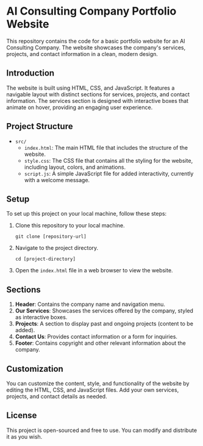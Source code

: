 
# AI Consulting Company Portfolio Website

This repository contains the code for a basic portfolio website for an AI Consulting Company. The website showcases the company's services, projects, and contact information in a clean, modern design.

## Introduction

The website is built using HTML, CSS, and JavaScript. It features a navigable layout with distinct sections for services, projects, and contact information. The services section is designed with interactive boxes that animate on hover, providing an engaging user experience.

## Project Structure

- `src/`
    - `index.html`: The main HTML file that includes the structure of the website.
    - `style.css`: The CSS file that contains all the styling for the website, including layout, colors, and animations.
    - `script.js`: A simple JavaScript file for added interactivity, currently with a welcome message.

## Setup

To set up this project on your local machine, follow these steps:

1. Clone this repository to your local machine.
   ```
   git clone [repository-url]
   ```
2. Navigate to the project directory.
   ```
   cd [project-directory]
   ```
3. Open the `index.html` file in a web browser to view the website.

## Sections

1. **Header**: Contains the company name and navigation menu.
2. **Our Services**: Showcases the services offered by the company, styled as interactive boxes.
3. **Projects**: A section to display past and ongoing projects (content to be added).
4. **Contact Us**: Provides contact information or a form for inquiries.
5. **Footer**: Contains copyright and other relevant information about the company.

## Customization

You can customize the content, style, and functionality of the website by editing the HTML, CSS, and JavaScript files. Add your own services, projects, and contact details as needed.

## License

This project is open-sourced and free to use. You can modify and distribute it as you wish.
